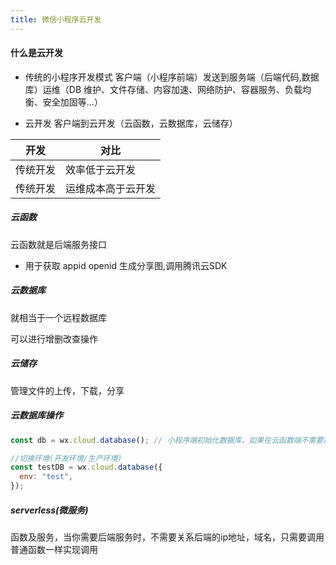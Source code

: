 ```yaml
---
title: 微信小程序云开发
---
```


#### 什么是云开发

* 传统的小程序开发模式
客户端（小程序前端）发送到服务端（后端代码,数据库）运维（DB 维护、文件存储、内容加速、网络防护、容器服务、负载均衡、安全加固等...）

* 云开发
客户端到云开发（云函数，云数据库，云储存）

|开发|对比|
|---|----|
|传统开发|效率低于云开发|
|传统开发|运维成本高于云开发|

##### 云函数

云函数就是后端服务接口

* 用于获取 appid openid 生成分享图,调用腾讯云SDK

##### 云数据库

就相当于一个远程数据库

可以进行增删改查操作

##### 云储存

管理文件的上传，下载，分享


##### 云数据库操作

```javascript
const db = wx.cloud.database(); // 小程序端初始化数据库，如果在云函数端不需要加wx

//切换环境(开发环境/生产环境)
const testDB = wx.cloud.database({
  env: "test",
});
```

##### serverless(微服务)

函数及服务，当你需要后端服务时，不需要关系后端的ip地址，域名，只需要调用普通函数一样实现调用

